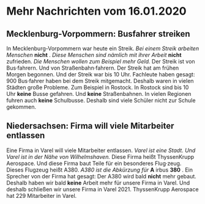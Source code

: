 # Mehr Nachrichten vom 16.01.2020


## Mecklenburg-Vorpommern: Busfahrer streiken
In Mecklenburg-Vorpommern war heute ein Streik. 
*Bei einem Streik arbeiten Menschen* **nicht** . 
*Diese Menschen sind nämlich mit ihrer Arbeit* **nicht** zufrieden. 
*Die Menschen wollen zum Beispiel mehr Geld.* Der Streik ist von Bus·fahrern. Und von Straßenbahn·fahrern. Der Streik hat am frühen Morgen begonnen. Und der Streik war bis 10 Uhr. Fachleute haben gesagt: 900 Bus·fahrer haben bei dem Streik mitgemacht. Deshalb waren in vielen Städten große Probleme. Zum Beispiel in Rostock. In Rostock sind bis 10 Uhr **keine** Busse gefahren. Und **keine** Straßenbahnen. In vielen Regionen fuhren auch **keine** Schulbusse. Deshalb sind viele Schüler nicht zur Schule gekommen. 

## Niedersachsen: Firma will viele Mitarbeiter entlassen
Eine Firma in Varel will viele Mitarbeiter entlassen. 
*Varel ist eine Stadt.* 
*Und Varel ist in der Nähe von Wilhelmshaven.* Diese Firma heißt ThyssenKrupp Aerospace. Und diese Firma baut Teile für ein besonderes Flug·zeug. Dieses Flugzeug heißt A380. 
*A380 ist die Abkürzung für* **A** irbus **380** . Ein Sprecher von der Firma hat gesagt: Der A380 wird bald **nicht** mehr gebaut. Deshalb haben wir bald **keine** Arbeit mehr für unsere Firma in Varel. Und deshalb schließen wir unsere Firma in Varel 2021. ThyssenKrupp Aerospace hat 229 Mitarbeiter in Varel. 
